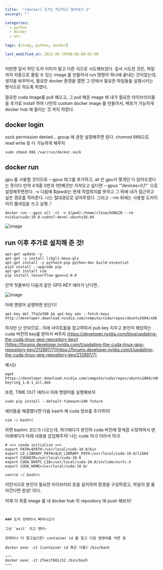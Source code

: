 ```yaml
---
title:  "[docker] 도커🐋 차근차근 알아보기 2"
excerpt: ""

categories:
  - python
  - docker
  - etc
  
tags: [study, python, docker]

last_modified_at: 2022-09-19T08:06:00-05:00
---
```


이번엔 앞서 하던 도커 이미지 말고 다른 식으로 시도해보았다.
앞서 시도한 것은, 파일까지 자동으로 돌릴 수 있는 image 를 만들어서 run 명령어 하나에 끝내는 것이었는데, 생각을 바꾸어서, 필요한 docker 환경을 열면 그 안에서 필요한 파일들을 실행시키는 형식으로 하도록 하였다. 

필요한 cuda image를 pull 해오고, 그 pull 해온 image 에 내가 필요한 라이브러리들을 추가로  install 하여 나만의 custum docker image 를 만들어서, 배포가 가능하게 docker hub 에 올리는 것 까지 하였다. 

## docker login

sock permission denied... group 에 권한 설정해주면 된다. chomod 666으로 read write 등 다 가능하게 해주자

~~~
sudo chmod 666 /var/run/docker.sock
~~~
 
 ## docker run
 
 gpu 를 사용할 것이므로 --gpus 태그를 추가하고, all 은 gpu가 몇개던 다 읽어오겠다는 뜻이다 만약 4개중 0번과 1번째것만 가져오고 싶다면 --gpus '"devices=0,1"' 으로 설정해주면된다. 
 -v 다음에 $(pwd)는 현재 작업위치를 뜻하고 그 뒤에 내가 접근하고 싶은 경로를 적어준다. 나는 절대경로로 넣어주었다. 그리고 --rm 뒤에는 사용할 도커이미지 풀네임을 쓰고 실행..!
 
~~~
docker run --gpus all -it -v $(pwd):/home/clkim/GONGIN --rm  nvidia/cuda:10.0-cudnn7-devel-ubuntu18.04
~~~
![image](https://user-images.githubusercontent.com/53431568/191019507-3298cf2f-f825-4057-9cd7-063f0a46a3ab.png)


## run 이후 추가로 설치해 준 것!

~~~
apt-get update -y
apt-get -y install libgl1-mesa-glx
apt-get install -y python3-pip python-dev build-essential
pip3 install --upgrade pip
apt-get install vim
pip install tensorflow-gpu==2.0.0
~~~

만약 첫줄부터 다음과 같은 GPG KEY 에러가 난다면..

![image](https://user-images.githubusercontent.com/53431568/191249567-24c2b5ee-7c09-4b89-9bcc-aaea57bc83e0.png)

아래 명령어 실행하면 된단다!
~~~
apt-key del 7fa2af80 && apt-key adv --fetch-keys http://developer.download.nvidia.com/compute/cuda/repos/ubuntu1604/x86_64/3bf863cc.pub
~~~

하지만 난 안되므로.. 아래 사이트들을 참고하여서 pub key 지우고 본인이 해당하는 cuda 버전의 key를 받아서 써주자
[(https://developer.nvidia.com/blog/updating-the-cuda-linux-gpg-repository-key/)](https://developer.nvidia.com/blog/updating-the-cuda-linux-gpg-repository-key/)
[https://forums.developer.nvidia.com/t/updating-the-cuda-linux-gpg-repository-key/212897/7](https://forums.developer.nvidia.com/t/updating-the-cuda-linux-gpg-repository-key/212897/7)


예시))
~~~
wget https://developer.download.nvidia.com/compute/cuda/repos/ubuntu1804/x86_64/cuda-keyring_1.0-1_all.deb
~~~

또한, TIME OUT 에러시 아래 명령어를 실행해보자

~~~
sudo pip install --default-timeout=100 future
~~~

에러들을 해결했다면 다음 basrh 에 cuda 정보를 추가하자!

~~~
vim ~/.bashrc
~~~

하면 bashrc 코드가 나오는데, 여기에다가 본인의 cuda 버전에 맞게끔 수정하여서 맨 아래에다가 아래 내용을 삽입해주자! 나는 cuda 10.0 이라서 10.0
~~~
# <<< conda initialize <<<
export PATH=$PATH:/usr/local/cuda-10.0/bin
export LD_LIBRARY_PATH=$LD_LIBRARY_PATH:/usr/local/cuda-10.0/lib64
export CUDADIR=/usr/local/cuda-10.0
export CUDA_NVRTC_LIB=/usr/local/cuda-10.0/include/nvrtc.h
export CUDA_HOME=/usr/local/cuda-10.0/
~~~

~~~
source ~/.bashrc
~~~

이런식으로 본인이 필요한 라이브러리 등을 설치하여 환경을 구성하였고, 파일이 잘 돌아간다면 완성! 이다. 

이제 이 최종 image 를 내 docker hub 의 repository 에 push 해보자!

~~~~~~~~시도하는중!


### 도커 컨테이너 빠져나오기

그냥 `exit` 치고 엔터~

컨테이너 더 열고싶으면! container id 를 알고 다음 명령어를 치면 됨

docker exec -it [container id 혹은 이름] /bin/bash

~~~
docker exec -it 2fee1f881c52 /bin/bash
~~~


